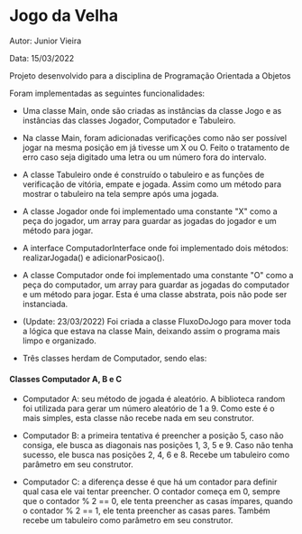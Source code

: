 # Jogo da Velha

Autor: Junior Vieira

Data: 15/03/2022

Projeto desenvolvido para a disciplina de Programação Orientada a Objetos

Foram implementadas as seguintes funcionalidades:

- Uma classe Main, onde são criadas as instâncias da classe Jogo e as instâncias das classes Jogador, Computador e Tabuleiro. 


- Na classe Main, foram adicionadas verificações como não ser possível jogar na mesma posição em já tivesse um X ou O. Feito o tratamento de erro caso seja digitado uma letra ou um número fora do intervalo.


- A classe Tabuleiro onde é construído o tabuleiro e as funções de verificação de vitória, empate e jogada. Assim como um método para mostrar o tabuleiro na tela sempre após uma jogada.


- A classe Jogador onde foi implementado uma constante "X" como a peça do jogador, um array para guardar as jogadas do jogador e um método para jogar.


- A interface ComputadorInterface onde foi implementado dois métodos: realizarJogada() e adicionarPosicao().


- A classe Computador onde foi implementado uma constante "O" como a peça do computador, um array para guardar as jogadas do computador e um método para jogar. Esta é uma classe abstrata, pois não pode ser instanciada.

- (Update: 23/03/2022) Foi criada a classe FluxoDoJogo para mover toda a lógica que estava na classe Main, deixando assim o programa mais limpo e organizado.

- Três classes herdam de Computador, sendo elas: 

#### Classes Computador A, B e C

- Computador A: seu método de jogada é aleatório. A biblioteca random foi utilizada para gerar um número aleatório de 1 a 9. Como este é o mais simples, esta classe não recebe nada em seu construtor.


- Computador B: a primeira tentativa é preencher a posição 5, caso não consiga, ele busca as diagonais nas posições 1, 3, 5 e 9. Caso não tenha sucesso, ele busca nas posições 2, 4, 6 e 8. Recebe um tabuleiro como parâmetro em seu construtor.


- Computador C: a diferença desse é que há um contador para definir qual casa ele vai tentar preencher. O contador começa em 0, sempre que o contador % 2 == 0, ele tenta preencher as casas ímpares, quando o contador % 2 == 1, ele tenta preencher as casas pares. Também recebe um tabuleiro como parâmetro em seu construtor.

